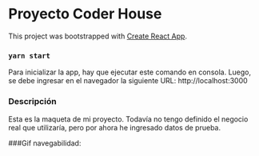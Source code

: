 # Proyecto Coder House

This project was bootstrapped with [Create React App](https://github.com/facebook/create-react-app).

### `yarn start`

Para inicializar la app, hay que ejecutar este comando en consola. Luego, se debe ingresar en el navegador la siguiente URL: http://localhost:3000

### Descripción

Esta es la maqueta de mi proyecto. Todavía no tengo definido el negocio real que utilizaría, pero por ahora he ingresado datos de prueba.

###Gif navegabilidad:


